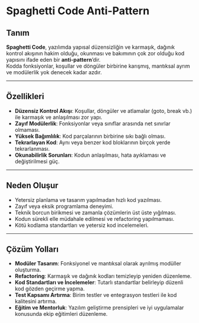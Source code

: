 # Spaghetti Code Anti-Pattern

## Tanım
**Spaghetti Code**, yazılımda yapısal düzensizliğin ve karmaşık, dağınık kontrol akışının hakim olduğu, okunması ve bakımının çok zor olduğu kod yapısını ifade eden bir **anti-pattern**’dir.  
Kodda fonksiyonlar, koşullar ve döngüler birbirine karışmış, mantıksal ayrım ve modülerlik yok denecek kadar azdır.

---

## Özellikleri
- **Düzensiz Kontrol Akışı**: Koşullar, döngüler ve atlamalar (goto, break vb.) ile karmaşık ve anlaşılması zor yapı.  
- **Zayıf Modülerlik**: Fonksiyonlar veya sınıflar arasında net sınırlar olmaması.  
- **Yüksek Bağımlılık**: Kod parçalarının birbirine sıkı bağlı olması.  
- **Tekrarlayan Kod**: Aynı veya benzer kod bloklarının birçok yerde tekrarlanması.  
- **Okunabilirlik Sorunları**: Kodun anlaşılması, hata ayıklaması ve değiştirilmesi güç.  

---

## Neden Oluşur
- Yetersiz planlama ve tasarım yapılmadan hızlı kod yazılması.  
- Zayıf veya eksik programlama deneyimi.  
- Teknik borcun birikmesi ve zamanla çözümlerin üst üste yığılması.  
- Kodun sürekli elle müdahale edilmesi ve refactoring yapılmaması.  
- Kötü kodlama standartları ve yetersiz kod incelemeleri.  

---

## Çözüm Yolları
- **Modüler Tasarım**: Fonksiyonel ve mantıksal olarak ayrılmış modüller oluşturma.  
- **Refactoring**: Karmaşık ve dağınık kodları temizleyip yeniden düzenleme.  
- **Kod Standartları ve İncelemeler**: Tutarlı standartlar belirleyip düzenli kod gözden geçirme yapma.  
- **Test Kapsamı Artırma**: Birim testler ve entegrasyon testleri ile kod kalitesini artırma.  
- **Eğitim ve Mentorluk**: Yazılım geliştirme prensipleri ve iyi uygulamalar konusunda ekip eğitimleri düzenleme.  
